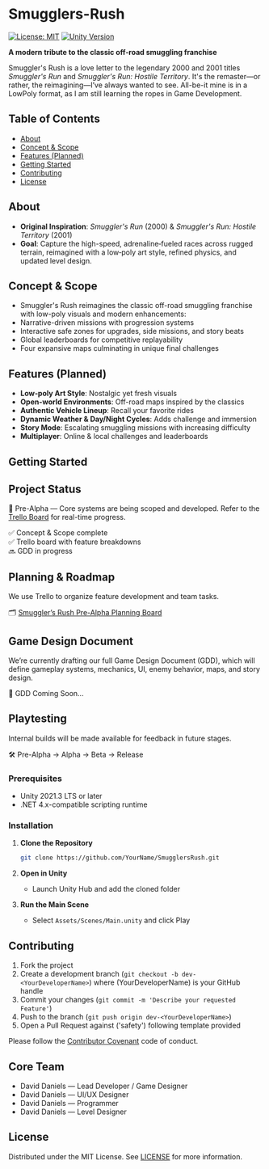 # Smugglers-Rush

[![License: MIT](https://img.shields.io/badge/License-MIT-yellow.svg)](LICENSE)
[![Unity Version](https://img.shields.io/badge/Unity-2021.3%20LTS-blue)](https://unity.com/releases/editor/whats-new/2021.3.0)

**A modern tribute to the classic off‑road smuggling franchise**

Smuggler's Rush is a love letter to the legendary 2000 and 2001 titles *Smuggler's Run* and *Smuggler's Run: Hostile Territory*. It's the remaster—or rather, the reimagining—I’ve always wanted to see. All-be-it mine is in a LowPoly format, as I am still learning the ropes in Game Development.

## Table of Contents

* [About](#about)
* [Concept & Scope](#concept-&-scope)
* [Features (Planned)](#features-planned)
* [Getting Started](#getting-started)
* [Contributing](#contributing)
* [License](#license)

## About

* **Original Inspiration**: *Smuggler's Run* (2000) & *Smuggler's Run: Hostile Territory* (2001)
* **Goal**: Capture the high-speed, adrenaline‑fueled races across rugged terrain, reimagined with a low‑poly art style, refined physics, and updated level design.

## Concept & Scope
* Smuggler's Rush reimagines the classic off-road smuggling franchise with low-poly visuals and modern enhancements:
* Narrative-driven missions with progression systems
* Interactive safe zones for upgrades, side missions, and story beats
* Global leaderboards for competitive replayability
* Four expansive maps culminating in unique final challenges

## Features (Planned)

* **Low‑poly Art Style**: Nostalgic yet fresh visuals
* **Open-world Environments**: Off-road maps inspired by the classics
* **Authentic Vehicle Lineup**: Recall your favorite rides
* **Dynamic Weather & Day/Night Cycles**: Adds challenge and immersion
* **Story Mode**: Escalating smuggling missions with increasing difficulty
* **Multiplayer**: Online & local challenges and leaderboards

## Getting Started

## Project Status

🚧 Pre-Alpha — Core systems are being scoped and developed. Refer to the [Trello Board](https://trello.com/b/wCbtFe6M/pre-alpha-planning) for real-time progress.

✅ Concept & Scope complete  
✅ Trello board with feature breakdowns  
🔜 GDD in progress  

## Planning & Roadmap

We use Trello to organize feature development and team tasks.

🗂 [Smuggler’s Rush Pre-Alpha Planning Board](https://trello.com/b/wCbtFe6M/pre-alpha-planning)

## Game Design Document

We’re currently drafting our full Game Design Document (GDD), which will define gameplay systems, mechanics, UI, enemy behavior, maps, and story design.

📄 GDD Coming Soon...

## Playtesting

Internal builds will be made available for feedback in future stages.

🛠 Pre-Alpha → Alpha → Beta → Release

### Prerequisites

* Unity 2021.3 LTS or later
* .NET 4.x-compatible scripting runtime

### Installation

1. **Clone the Repository**

   ```bash
   git clone https://github.com/YourName/SmugglersRush.git
   ```
2. **Open in Unity**

   * Launch Unity Hub and add the cloned folder
3. **Run the Main Scene**

   * Select `Assets/Scenes/Main.unity` and click Play

## Contributing

1. Fork the project
2. Create a development branch (`git checkout -b dev-<YourDeveloperName>`) where (YourDeveloperName) is your GitHub handle
3. Commit your changes (`git commit -m 'Describe your requested Feature'`)
4. Push to the branch (`git push origin dev-<YourDeveloperName>`)
5. Open a Pull Request against ('safety') following template provided

Please follow the [Contributor Covenant](https://www.contributor-covenant.org/) code of conduct.

## Core Team

- David Daniels — Lead Developer / Game Designer
- David Daniels — UI/UX Designer
- David Daniels — Programmer
- David Daniels — Level Designer

## License

Distributed under the MIT License. See [LICENSE](LICENSE) for more information.

